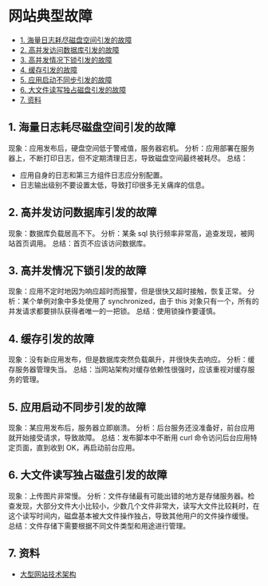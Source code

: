 # 网站典型故障

<!-- TOC depthFrom:2 depthTo:3 -->

- [1. 海量日志耗尽磁盘空间引发的故障](#1-海量日志耗尽磁盘空间引发的故障)
- [2. 高并发访问数据库引发的故障](#2-高并发访问数据库引发的故障)
- [3. 高并发情况下锁引发的故障](#3-高并发情况下锁引发的故障)
- [4. 缓存引发的故障](#4-缓存引发的故障)
- [5. 应用启动不同步引发的故障](#5-应用启动不同步引发的故障)
- [6. 大文件读写独占磁盘引发的故障](#6-大文件读写独占磁盘引发的故障)
- [7. 资料](#7-资料)

<!-- /TOC -->

## 1. 海量日志耗尽磁盘空间引发的故障

现象：应用发布后，硬盘空间低于警戒值，服务器宕机。
分析：应用部署在服务器上，不断打印日志，但不定期清理日志，导致磁盘空间最终被耗尽。
总结：

- 应用自身的日志和第三方组件日志应分别配置。
- 日志输出级别不要设置太低，导致打印很多无关痛痒的信息。

## 2. 高并发访问数据库引发的故障

现象：数据库负载居高不下。
分析：某条 sql 执行频率非常高，追查发现，被网站首页调用。
总结：首页不应该访问数据库。

## 3. 高并发情况下锁引发的故障

现象：应用不定时地因为响应超时而报警，但是很快又超时接触，恢复正常。
分析：某个单例对象中多处使用了 synchronized，由于 this 对象只有一个，所有的并发请求都要排队获得者唯一的一把锁。
总结：使用锁操作要谨慎。

## 4. 缓存引发的故障

现象：没有新应用发布，但是数据库突然负载飙升，并很快失去响应。
分析：缓存服务器管理失当。
总结：当网站架构对缓存依赖性很强时，应该重视对缓存服务的管理。

## 5. 应用启动不同步引发的故障

现象：某应用发布后，服务器立即崩溃。
分析：后台服务还没准备好，前台应用就开始接受请求，导致故障。
总结：发布脚本中不断用 curl 命令访问后台应用特定页面，直到收到 OK，再启动前台应用。

## 6. 大文件读写独占磁盘引发的故障

现象：上传图片非常慢。
分析：文件存储最有可能出错的地方是存储服务器。检查发现，大部分文件大小比较小，少数几个文件非常大，读写大文件比较耗时，在这个读写时间内，磁盘基本被大文件操作独占，导致其他用户的文件操作缓慢。
总结：文件存储下需要根据不同文件类型和用途进行管理。

## 7. 资料

- [大型网站技术架构](https://item.jd.com/11322972.html)
